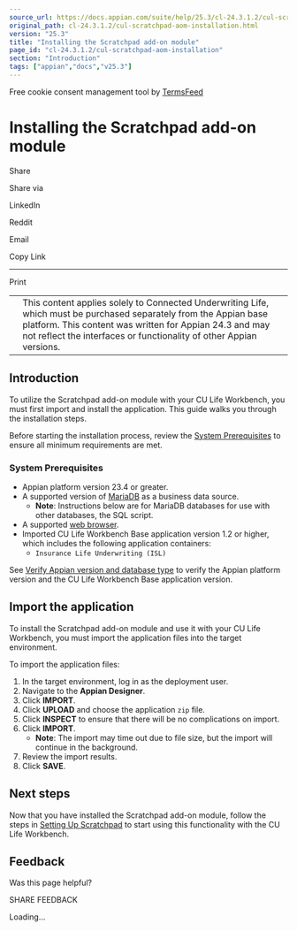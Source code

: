 ```yaml
---
source_url: https://docs.appian.com/suite/help/25.3/cl-24.3.1.2/cul-scratchpad-aom-installation.html
original_path: cl-24.3.1.2/cul-scratchpad-aom-installation.html
version: "25.3"
title: "Installing the Scratchpad add-on module"
page_id: "cl-24.3.1.2/cul-scratchpad-aom-installation"
section: "Introduction"
tags: ["appian","docs","v25.3"]
---
```



Free cookie consent management tool by [TermsFeed](https://www.termsfeed.com/)

# Installing the Scratchpad add-on module

Share

Share via

LinkedIn

Reddit

Email

Copy Link

* * *

Print

<table><tbody><tr><td><i class="fa fa-check-square-o" aria-hidden="true"></i></td><td>This content applies solely to Connected Underwriting Life, which must be purchased separately from the Appian base platform. This content was written for Appian 24.3 and may not reflect the interfaces or functionality of other Appian versions.</td></tr></tbody></table>

## Introduction

To utilize the Scratchpad add-on module with your CU Life Workbench, you must first import and install the application. This guide walks you through the installation steps.

Before starting the installation process, review the [System Prerequisites](#system-prerequisites) to ensure all minimum requirements are met.

### System Prerequisites

-   Appian platform version 23.4 or greater.
-   A supported version of [MariaDB](../System_Requirements.html#databases) as a business data source.
    -   **Note**: Instructions below are for MariaDB databases for use with other databases, the SQL script.
-   A supported [web browser](../System_Requirements.html#web-browsers).
-   Imported CU Life Workbench Base application version 1.2 or higher, which includes the following application containers:
    -   `Insurance Life Underwriting (ISL)`

See [Verify Appian version and database type](installing-cu-life.html#verify-the-appian-version-and-database-type) to verify the Appian platform version and the CU Life Workbench Base application version.

## Import the application

To install the Scratchpad add-on module and use it with your CU Life Workbench, you must import the application files into the target environment.

To import the application files:

1.  In the target environment, log in as the deployment user.
2.  Navigate to the **Appian Designer**.
3.  Click **IMPORT**.
4.  Click **UPLOAD** and choose the application `zip` file.
5.  Click **INSPECT** to ensure that there will be no complications on import.
6.  Click **IMPORT**.
    -   **Note**: The import may time out due to file size, but the import will continue in the background.
7.  Review the import results.
8.  Click **SAVE**.

## Next steps

Now that you have installed the Scratchpad add-on module, follow the steps in [Setting Up Scratchpad](cul-scratchpad-aom-setup.html) to start using this functionality with the CU Life Workbench.

## Feedback

Was this page helpful?

SHARE FEEDBACK

Loading...